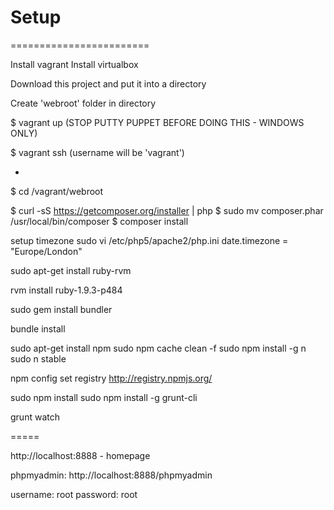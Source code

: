 # Setup
========================

Install vagrant
Install virtualbox

Download this project and put it into a directory

Create 'webroot' folder in directory

$ vagrant up (STOP PUTTY PUPPET BEFORE DOING THIS - WINDOWS ONLY)

$ vagrant ssh (username will be 'vagrant')

-

$ cd /vagrant/webroot

$ curl -sS https://getcomposer.org/installer | php
$ sudo mv composer.phar /usr/local/bin/composer
$ composer install

setup timezone
sudo vi /etc/php5/apache2/php.ini
date.timezone = "Europe/London"

sudo apt-get install ruby-rvm

rvm install ruby-1.9.3-p484

sudo gem install bundler

bundle install


sudo apt-get install npm
sudo npm cache clean -f
sudo npm install -g n
sudo n stable

npm config set registry http://registry.npmjs.org/

sudo npm install
sudo npm install -g grunt-cli

grunt watch

=====


http://localhost:8888   - homepage

phpmyadmin: http://localhost:8888/phpmyadmin

username: root
password: root





